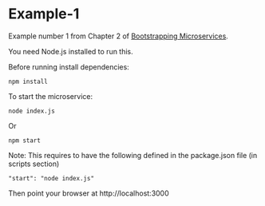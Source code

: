 # Example-1

Example number 1 from Chapter 2 of [Bootstrapping Microservices](https://www.bootstrapping-microservices.com).

You need Node.js installed to run this.

Before running install dependencies:

    npm install

To start the microservice:

    node index.js

Or 

    npm start

Note: This requires to have the following defined in the package.json file (in scripts section)

    "start": "node index.js"

Then point your browser at http://localhost:3000
